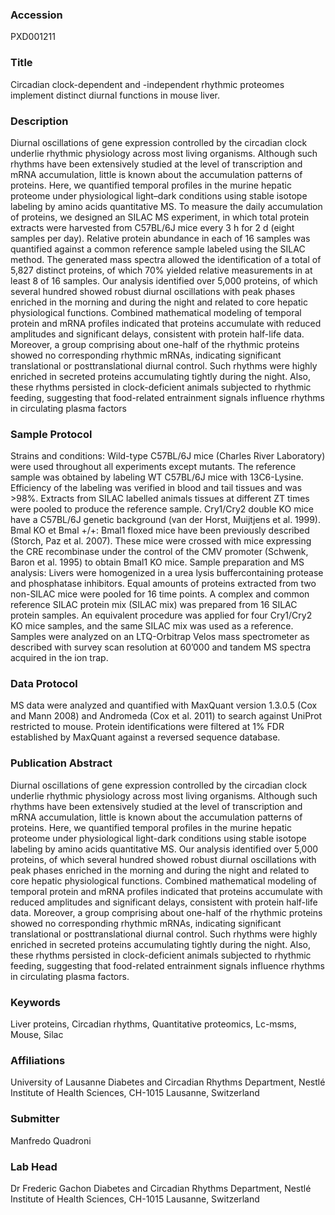 ### Accession
PXD001211

### Title
Circadian clock-dependent and -independent rhythmic proteomes implement distinct diurnal functions in mouse liver.

### Description
Diurnal oscillations of gene expression controlled by the circadian clock underlie rhythmic physiology across most living organisms. Although such rhythms have been extensively studied at the level of transcription and mRNA accumulation, little is known about the accumulation patterns of proteins. Here, we quantified temporal profiles in the murine hepatic proteome under physiological light–dark conditions using stable isotope labeling by amino acids quantitative MS.  To measure the daily accumulation of proteins, we designed an SILAC MS experiment, in which total protein extracts were harvested from C57BL/6J mice  every 3 h for 2 d (eight samples per day). Relative protein abundance in each of 16 samples was quantified against a common reference sample labeled using the SILAC method. The generated mass spectra allowed the identification of a total of 5,827 distinct proteins, of which 70% yielded relative measurements in at least 8 of 16 samples.  Our analysis identified over 5,000 proteins, of which several hundred showed robust diurnal oscillations with peak phases enriched in the morning and during the night and related to core hepatic physiological functions. Combined mathematical modeling of temporal protein and mRNA profiles indicated that proteins accumulate with reduced amplitudes and significant delays, consistent with protein half-life data. Moreover, a group comprising about one-half of the rhythmic proteins showed no corresponding rhythmic mRNAs, indicating significant translational or posttranslational diurnal control. Such rhythms were highly enriched in secreted proteins accumulating tightly during the night. Also, these rhythms persisted in clock-deficient animals subjected to rhythmic feeding, suggesting that food-related entrainment signals influence rhythms in circulating plasma factors

### Sample Protocol
Strains and conditions: Wild-type C57BL/6J mice (Charles River Laboratory) were used throughout all experiments except mutants. The reference sample was obtained by labeling WT C57BL/6J mice with 13C6-Lysine. Efficiency of the labeling was verified in blood and tail tissues and was >98%. Extracts from SILAC labelled animals tissues at different ZT times were pooled to produce  the reference sample. Cry1/Cry2 double KO mice have a C57BL/6J genetic background (van der Horst, Muijtjens et al. 1999). Bmal KO et Bmal +/+: Bmal1 floxed mice have been previously described (Storch, Paz et al. 2007). These mice were crossed with mice expressing the CRE recombinase under the control of the CMV promoter (Schwenk, Baron et al. 1995)  to obtain Bmal1 KO mice.  Sample preparation and MS analysis: Livers were homogenized in a urea lysis buffercontaining protease and phosphatase inhibitors. Equal amounts of proteins extracted from two non-SILAC mice were pooled for 16 time points. A complex and common reference SILAC protein mix (SILAC mix) was prepared from 16 SILAC protein samples. An equivalent procedure was applied for four Cry1/Cry2 KO mice samples, and the same SILAC mix was used as a reference. Samples were analyzed on an LTQ-Orbitrap Velos mass spectrometer as described with survey scan resolution at 60’000 and tandem MS spectra acquired in the ion trap.

### Data Protocol
MS data were analyzed and quantified with MaxQuant version 1.3.0.5 (Cox and Mann 2008) and Andromeda (Cox et al. 2011) to search against UniProt restricted to mouse. Protein identifications were filtered at 1% FDR established by MaxQuant against a reversed sequence database.

### Publication Abstract
Diurnal oscillations of gene expression controlled by the circadian clock underlie rhythmic physiology across most living organisms. Although such rhythms have been extensively studied at the level of transcription and mRNA accumulation, little is known about the accumulation patterns of proteins. Here, we quantified temporal profiles in the murine hepatic proteome under physiological light-dark conditions using stable isotope labeling by amino acids quantitative MS. Our analysis identified over 5,000 proteins, of which several hundred showed robust diurnal oscillations with peak phases enriched in the morning and during the night and related to core hepatic physiological functions. Combined mathematical modeling of temporal protein and mRNA profiles indicated that proteins accumulate with reduced amplitudes and significant delays, consistent with protein half-life data. Moreover, a group comprising about one-half of the rhythmic proteins showed no corresponding rhythmic mRNAs, indicating significant translational or posttranslational diurnal control. Such rhythms were highly enriched in secreted proteins accumulating tightly during the night. Also, these rhythms persisted in clock-deficient animals subjected to rhythmic feeding, suggesting that food-related entrainment signals influence rhythms in circulating plasma factors.

### Keywords
Liver proteins, Circadian rhythms, Quantitative proteomics, Lc-msms, Mouse, Silac

### Affiliations
University of Lausanne
Diabetes and Circadian Rhythms Department, Nestlé Institute of Health Sciences, CH-1015 Lausanne, Switzerland

### Submitter
Manfredo Quadroni

### Lab Head
Dr Frederic Gachon
Diabetes and Circadian Rhythms Department, Nestlé Institute of Health Sciences, CH-1015 Lausanne, Switzerland


